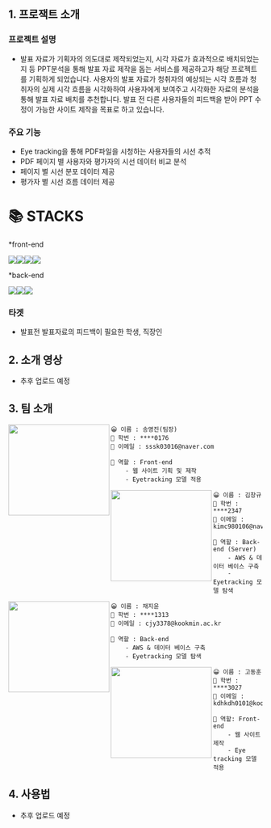 ## 1. 프로잭트 소개

### 프로젝트 설명

* 발표 자료가 기획자의 의도대로 제작되었는지, 시각 자료가 효과적으로 배치되었는지 등 PPT분석을 통해 발표 자료 제작을 돕는 서비스를 제공하고자 해당 프로젝트를 기획하게 되었습니다. 사용자의 발표 자료가 청취자의 예상되는 시각 흐름과 청취자의 실제 시각 흐름을 시각화하여 사용자에게 보여주고 시각화한 자료의 분석을 통해 발표 자료 배치를 추천합니다. 발표 전 다른 사용자들의 피드백을 받아 PPT 수정이 가능한 사이트 제작을 목표로 하고 있습니다.

            
### 주요 기능

* Eye tracking을 통해 PDF파일을 시청하는 사용자들의 시선 추적
* PDF 페이지 별 사용자와 평가자의 시선 데이터 비교 분석
* 페이지 별 시선 분포 데이터 제공
* 평가자 별 시선 흐름 데이터 제공

<div align=left><h1>📚 STACKS</h1></div> 

*front-end

<img src="https://img.shields.io/badge/React-61DAFB?style=for-the-badge&logo=react&logoColor=white"/><img src="https://img.shields.io/badge/JavaScript-F7DF1E?style=for-the-badge&logo=javascript&logoColor=white"/><img src="https://img.shields.io/badge/CSS3-1572B6?style=for-the-badge&logo=CSS3&logoColor=white"/><img src="https://img.shields.io/badge/Firebase-FFCA28?style=for-the-badge&logo=Firebase&logoColor=white"/>

*back-end

<img src="https://img.shields.io/badge/MySQl-4479A1?style=for-the-badge&logo=mysql&logoColor=white"/><img src="https://img.shields.io/badge/Django-092E20?style=for-the-badge&logo=django&logoColor=white"/><img src="https://img.shields.io/badge/Amazon AWS-232F3E?style=for-the-badge&logo=amazon aws&logoColor=white"/>

### 타겟

* 발표전 발표자료의 피드백이 필요한 학생, 직장인



## 2. 소개 영상
* 추후 업로드 예정


## 3. 팀 소개

<img align=left src="https://user-images.githubusercontent.com/65219386/161421953-3fa5dec1-bd05-4592-a4e2-8041aade5959.jpeg" width="200px" height="180px">

```
😀 이름 : 송영진(팀장)
💼 학번 : ****0176
📧 이메일 : sssk03016@naver.com

📌 역할 : Front-end
    - 웹 사이트 기획 및 제작
    - Eyetracking 모델 적용
```

<img align=left src="https://user-images.githubusercontent.com/65219386/161413918-e1e2cf98-df3a-4151-a541-47005a751750.jpeg"
 width="200px"  height="180px">

```
😀 이름 : 김창규
💼 학번 : ****2347
📧 이메일 : kimc980106@naver.com

📌 역할 : Back-end (Server)
    - AWS & 데이터 베이스 구축
    - Eyetracking 모델 탐색
```

<img align=left src="https://user-images.githubusercontent.com/65219386/161411347-3861c764-652c-4fbf-9278-56f6681ad83b.JPG" width="200px"  height="180px">

```
😀 이름 : 채지윤
💼 학번 : ****1313
📧 이메일 : cjy3378@kookmin.ac.kr

📌 역할 : Back-end
    - AWS & 데이터 베이스 구축
    - Eyetracking 모델 탐색
```

<img align=left src="https://user-images.githubusercontent.com/65219386/161412302-994a0081-c534-4305-8813-dba03e5642b7.png" width="200px"  height="180px">

```
😀 이름 : 고동훈
💼 학번 : ****3027
📧 이메일 : kdhkdh0101@kookmin.ac.kr

📌 역할: Front-end
    - 웹 사이트 제작
    - Eye tracking 모델 적용
```


## 4. 사용법

* 추후 업로드 예정

